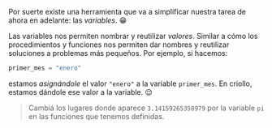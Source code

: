 Por suerte existe una herramienta que va a simplificar nuestra tarea de ahora en adelante: las _variables_. :grin:

Las variables nos permiten nombrar y reutilizar _valores_. Similar a cómo los procedimientos y funciones nos permiten dar nombres y reutilizar soluciones a problemas más pequeños. Por ejemplo, si hacemos:

``` python
primer_mes = "enero"
```

estamos _asignándole_ el valor `"enero"` a la variable `primer_mes`. En criollo, estamos dándole ese valor a la variable. :relieved:

> Cambiá los lugares donde aparece `3.14159265358979` por la variable `pi` en las funciones que tenemos definidas.
